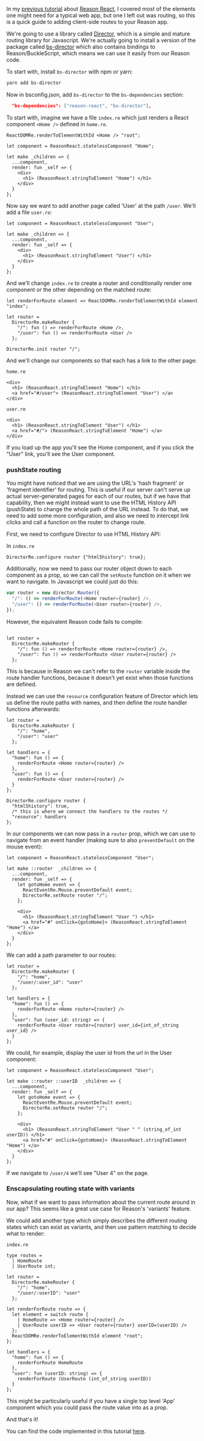 In my [previous tutorial](https://jamesfriend.com.au/a-first-reason-react-app-for-js-developers) about [Reason React](https://reasonml.github.io/reason-react/), I covered most of the elements one might need for a typical web app, but one I left out was routing, so this is a quick guide to adding client-side routes to your Reason app.

We're going to use a library called [Director](https://github.com/flatiron/director), which is a simple and mature routing library for Javascript. We're actually going to install a version of the package called [bs-director](https://github.com/BuckleTypes/bs-director) which also contains bindings to Reason/BuckleScript, which means we can use it easily from our Reason code.

To start with, install `bs-director` with npm or yarn:

```bash
yarn add bs-director
```

Now in bsconfig.json, add `bs-director` to the `bs-dependencies` section:

```json
  "bs-dependencies": ["reason-react", "bs-director"],
```

To start with, imagine we have a file `index.re` which just renders a React component `<Home />` defined in `home.re`.

```reason
ReactDOMRe.renderToElementWithId <Home /> "root";
```

```reason
let component = ReasonReact.statelessComponent "Home";

let make _children => {
  ...component,
  render: fun _self => {
    <div>
      <h1> (ReasonReact.stringToElement "Home") </h1>
    </div>
  }
};
```

Now say we want to add another page called 'User' at the path `/user`. We'll add a file `user.re`:

```reason
let component = ReasonReact.statelessComponent "User";

let make _children => {
  ...component,
  render: fun _self => {
    <div>
      <h1> (ReasonReact.stringToElement "User") </h1>
    </div>
  }
};
```

And we'll change `index.re` to create a router and conditionally render one component or the other depending on the matched route:

```reason
let renderForRoute element => ReactDOMRe.renderToElementWithId element "index";

let router =
  DirectorRe.makeRouter {
    "/": fun () => renderForRoute <Home />,
    "/user": fun () => renderForRoute <User />
  };

DirectorRe.init router "/";
```

And we'll change our components so that each has a link to the other page:

`home.re`
```reason
<div>
  <h1> (ReasonReact.stringToElement "Home") </h1>
  <a href="#/user"> (ReasonReact.stringToElement "User") </a>
</div>
```

`user.re`
```reason
<div>
  <h1> (ReasonReact.stringToElement "User") </h1>
  <a href="#/"> (ReasonReact.stringToElement "Home") </a>
</div>
```

If you load up the app you'll see the Home component, and if you click the "User" link, you'll see the User component.

### pushState routing

You might have noticed that we are using the URL's 'hash fragment' or 'fragment identifier' for routing. This is useful if our server can't serve up actual server-generated pages for each of our routes, but if we have that capability, then we might instead want to use the HTML History API (pushState) to change the whole path of the URL instead. To do that, we need to add some more configuration, and also we need  to intercept link clicks and call a function on the router to change route.

First, we need to configure Director to use HTML History API:

In `index.re`
```
DirectorRe.configure router {"html5history": true};
```

Additionally, now we need to pass our router object down to each component as a prop, so we can call the `setRoute` function on it when we want to navigate. In Javascript we could just do this:

```js
var router = new director.Router({
  "/": () => renderForRoute(<Home router={router} />,
  "/user": () => renderForRoute(<User router={router} />,
});
```

However, the equivalent Reason code fails to compile:

```reason

let router =
  DirectorRe.makeRouter {
    "/": fun () => renderForRoute <Home router={router} />,
    "/user": fun () => renderForRoute <User router={router} />
  };
```

This is because in Reason we can't refer to the `router` variable inside the route handler functions, because it doesn't yet exist when those functions are defined.

Instead we can use the `resource` configuration feature of Director which lets us define the route paths with names, and then define the route handler functions afterwards:


```reason
let router =
  DirectorRe.makeRouter {
    "/": "home",
    "/user": "user"
  };

let handlers = {
  "home": fun () => {
    renderForRoute <Home router={router} />
  },
  "user": fun () => {
    renderForRoute <User router={router} />
  }
};

DirectorRe.configure router {
  "html5history": true,
  /* this is where we connect the handlers to the routes */
  "resource": handlers
};

```

In our components we can now pass in a `router` prop, which we can use to navigate from an event handler (making sure to also `preventDefault` on the mouse event):

```reason
let component = ReasonReact.statelessComponent "User";

let make ::router  _children => {
  ...component,
  render: fun _self => {
    let gotoHome event => {
      ReactEventRe.Mouse.preventDefault event;
      DirectorRe.setRoute router "/";
    };

    <div>
      <h1> (ReasonReact.stringToElement "User ") </h1>
      <a href="#" onClick={gotoHome}> (ReasonReact.stringToElement "Home") </a>
    </div>
  }
};

```

We can add a path parameter to our routes:


```reason
let router =
  DirectorRe.makeRouter {
    "/": "home",
    "/user/:user_id": "user"
  };

let handlers = {
  "home": fun () => {
    renderForRoute <Home router={router} />
  },
  "user": fun (user_id: string) => {
    renderForRoute <User router={router} user_id={int_of_string user_id} />
  }
};
```

We could, for example, display the user id from the url in the User component:

```reason
let component = ReasonReact.statelessComponent "User";

let make ::router ::userID  _children => {
  ...component,
  render: fun _self => {
    let gotoHome event => {
      ReactEventRe.Mouse.preventDefault event;
      DirectorRe.setRoute router "/";
    };

    <div>
      <h1> (ReasonReact.stringToElement "User " ^ (string_of_int userID)) </h1>
      <a href="#" onClick={gotoHome}> (ReasonReact.stringToElement "Home") </a>
    </div>
  }
};
```

If we navigate to `/user/4` we'll see "User 4" on the page.

### Enscapsulating routing state with variants

Now, what if we want to pass information about the current route around in our app? This seems like a great use case for Reason's 'variants' feature.

We could add another type which simply describes the different routing states which can exist as variants, and then use pattern matching to decide what to render:

`index.re`

```reason
type routes =
  | HomeRoute
  | UserRoute int;

let router =
  DirectorRe.makeRouter {
    "/": "home",
    "/user/:userID": "user"
  };

let renderForRoute route => {
  let element = switch route {
    | HomeRoute => <Home router={router} />
    | UserRoute userID => <User router={router} userID=(userID) />
  };
  ReactDOMRe.renderToElementWithId element "root";
};

let handlers = {
  "home": fun () => {
    renderForRoute HomeRoute
  },
  "user": fun (userID: string) => {
    renderForRoute (UserRoute (int_of_string userID))
  }
};
```

This might be particularly useful if you have a single top level 'App' component which you could pass the route value into as a prop.

And that's it!

You can find the code implemented in this tutorial [here](https://github.com/jsdf/reason-routing-tutorial).

